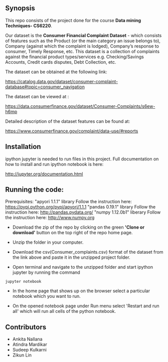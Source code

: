 ## Synopsis

This repo consists of the project done for the course **Data mining Techniques- CS6220**.

Our dataset is the **Consumer Financial Complaint Dataset** - which consists of features such as the Product (or the main category an issue belongs to), Company (against which the complaint is lodged), Company’s response to consumer, Timely Response, etc. This dataset is a collection of complaints against the financial product types/services e.g. Checking/Savings Accounts, Credit cards disputes, Debt Collection, etc. 

The dataset can be obtained at the following link:

https://catalog.data.gov/dataset/consumer-complaint-database#topic=consumer_navigation

The dataset can be viewed at : 

https://data.consumerfinance.gov/dataset/Consumer-Complaints/s6ew-h6mp

Detailed description of the dataset features can be found at: 

https://www.consumerfinance.gov/complaint/data-use/#reports

## Installation

ipython jupyter is needed to run files in this project.
Full documentation on how to install and run ipython notebook is here:

http://jupyter.org/documentation.html


## Running the code:

Prerequisites: "apyori 1.1.1" library
Follow the instruction here: https://pypi.python.org/pypi/apyori/1.1.1 "pandas 0.19.1"
library Follow the instruction here: http://pandas.pydata.org/ "numpy 1.12.0b1" liberary
Follow the instruction here: http://www.numpy.org

- Download the zip of the repo by clicking on the green **'Clone or download'** button on the top right of the repo home page.

- Unzip the folder in your computer.

- Download the csv(Consumer_complaints.csv) format of the dataset from the link above and paste it in the unzipped project folder.

- Open terminal and navigate to the unzipped folder and start ipython jupyter by running the command  					
```
jupyter notebook
```
- In the home page that shows up on the browser select a particular notebook which you want to run.

- On the opened notebook page under Run menu select 'Restart and run all' which will run all cells of the python notebook.

## Contributors

- Ankita Nallana
- Atindra Mardikar
- Sudeep Kulkarni	
- Zikun Lin

